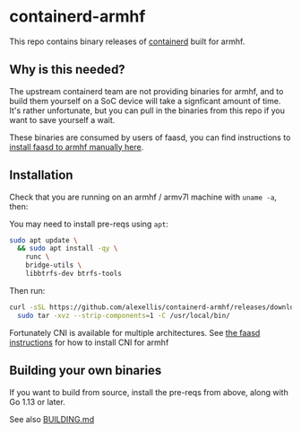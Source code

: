 # containerd-armhf

This repo contains binary releases of [containerd](https://github.com/containerd/containerd) built for armhf.

## Why is this needed?

The upstream containerd team are not providing binaries for armhf, and to build them yourself on a SoC device will take a signficant amount of time. It's rather unfortunate, but you can pull in the binaries from this repo if you want to save yourself a wait.

These binaries are consumed by users of faasd, you can find instructions to [install faasd to armhf manually here](https://github.com/openfaas/faasd/blob/master/docs/DEV.md).

## Installation

Check that you are running on an armhf / armv7l machine with `uname -a`, then:

You may need to install pre-reqs using `apt`:

```bash
sudo apt update \
  && sudo apt install -qy \
    runc \
    bridge-utils \
    libbtrfs-dev btrfs-tools
```

Then run:

```bash
curl -sSL https://github.com/alexellis/containerd-armhf/releases/download/v1.3.5/containerd-1.3.5-linux-armhf.tar.gz | \
  sudo tar -xvz --strip-components=1 -C /usr/local/bin/
```

Fortunately CNI is available for multiple architectures. See [the faasd instructions](https://github.com/openfaas/faasd/blob/master/docs/DEV.md) for how to install CNI for armhf

## Building your own binaries

If you want to build from source, install the pre-reqs from above, along with Go 1.13 or later.

See also [BUILDING.md](https://github.com/containerd/containerd/blob/master/BUILDING.md#build-containerd)
